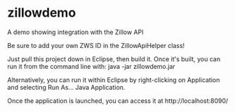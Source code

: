 # zillowdemo
A demo showing integration with the Zillow API

Be sure to add your own ZWS ID in the ZillowApiHelper class!

Just pull this project down in Eclipse, then build it. Once it's built, you can run it from the command line with:
java -jar zillowdemo.jar

Alternatively, you can run it within Eclipse by right-clicking on Application and selecting Run As... Java Application.

Once the application is launched, you can access it at http://localhost:8090/
